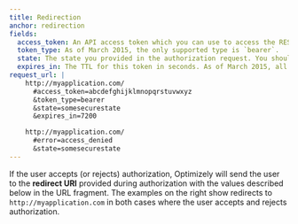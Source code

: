 ```yaml
---
title: Redirection
anchor: redirection
fields:
  access_token: An API access token which you can use to access the REST API on behalf of the authorizing user.
  token_type: As of March 2015, the only supported type is `bearer`.
  state: The state you provided in the authorization request. You should verify this value matches the state you provided earlier.
  expires_in: The TTL for this token in seconds. As of March 2015, all Implicit Grant tokens will expire in 2 hours (`7200`).
request_url: |
    http://myapplication.com/
      #access_token=abcdefghijklmnopqrstuvwxyz
      &token_type=bearer
      &state=somesecurestate
      &expires_in=7200

    http://myapplication.com/
      #error=access_denied
      &state=somesecurestate
---
```


If the user accepts (or rejects) authorization, Optimizely will send the user to the <b>redirect URI</b> provided during authorization with the values described below in the URL fragment. The examples on the right show redirects to `http://myapplication.com` in both cases where the user accepts and rejects authorization.
